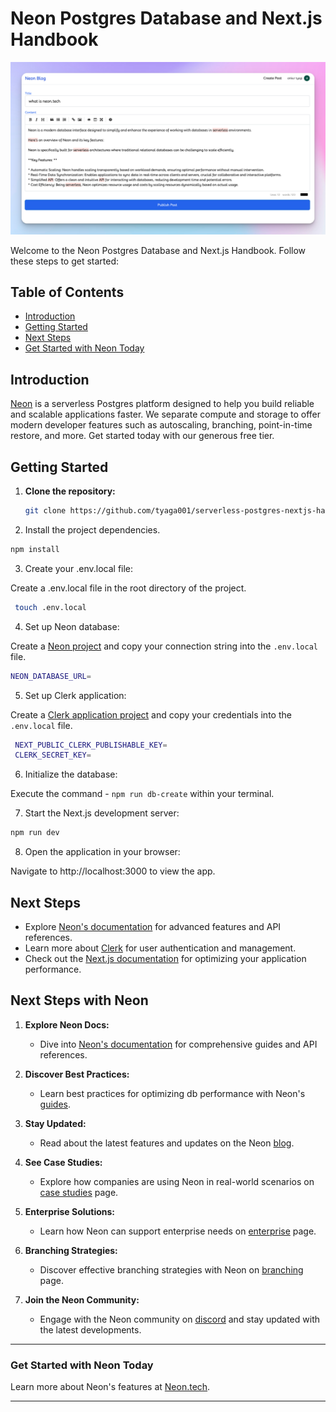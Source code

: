 #  Neon Postgres Database and Next.js Handbook

![App Screenshot](images/app-screenshot-post.png)

Welcome to the Neon Postgres Database and Next.js Handbook. Follow these steps to get started:

## Table of Contents
- [Introduction](#introduction)
- [Getting Started](#getting-started)
- [Next Steps](#next-steps)
- [Get Started with Neon Today](#get-started-with-neon-today)

## Introduction

[Neon](https://neon.tech) is a serverless Postgres platform designed to help you build reliable and scalable applications faster. We separate compute and storage to offer modern developer features such as autoscaling, branching, point-in-time restore, and more. Get started today with our generous free tier.

## Getting Started

1. **Clone the repository:**
   ```bash
   git clone https://github.com/tyaga001/serverless-postgres-nextjs-handbook.git

2. Install the project dependencies.
  ```bash
  npm install
  ```
3. Create your .env.local file:

Create a .env.local file in the root directory of the project.

 ```bash
  touch .env.local
  ```

4. Set up Neon database:

Create a [Neon project](https://neon.tech/docs/introduction) and copy your connection string into the `.env.local` file.
  ```bash
  NEON_DATABASE_URL=
  ```

5. Set up Clerk application:

Create a [Clerk application project](https://clerk.com) and copy your credentials into the `.env.local` file.
  ```bash
   NEXT_PUBLIC_CLERK_PUBLISHABLE_KEY=
   CLERK_SECRET_KEY=
  ```
6. Initialize the database:

Execute the command - `npm run db-create` within your terminal.
  
7. Start the Next.js development server:
  ```bash
  npm run dev
  ```
8. Open the application in your browser:

Navigate to http://localhost:3000 to view the app.

## Next Steps

- Explore [Neon's documentation](https://neon.tech/docs) for advanced features and API references.
- Learn more about [Clerk](https://clerk.com) for user authentication and management.
- Check out the [Next.js documentation](https://nextjs.org/docs) for optimizing your application performance.

## Next Steps with Neon

1. **Explore Neon Docs:**
   - Dive into [Neon's documentation](https://neon.tech/docs) for comprehensive guides and API references.

2. **Discover Best Practices:**
   - Learn best practices for optimizing db performance with Neon's [guides](https://neon.tech/guides).

3. **Stay Updated:**
   - Read about the latest features and updates on the Neon [blog](https://neon.tech/blog).

4. **See Case Studies:**
   - Explore how companies are using Neon in real-world scenarios on [case studies](https://neon.tech/case-studies) page.

5. **Enterprise Solutions:**
   - Learn how Neon can support enterprise needs on [enterprise](https://neon.tech/enterprise) page.

6. **Branching Strategies:**
   - Discover effective branching strategies with Neon on [branching](https://neon.tech/branching) page.

7. **Join the Neon Community:**
   - Engage with the Neon community on [discord](https://neon.tech/discord) and stay updated with the latest developments.

---

### Get Started with Neon Today

Learn more about Neon's features at [Neon.tech](https://neon.tech).

---

